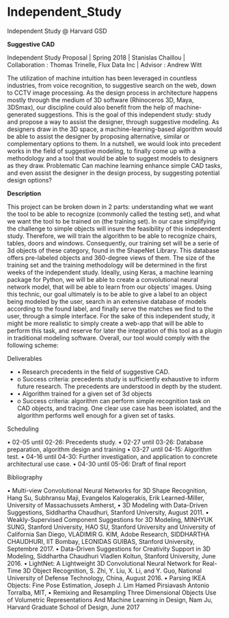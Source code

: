 # Independent_Study
Independent Study @ Harvard GSD

<b>Suggestive CAD</b>

Independent Study Proposal | Spring 2018 | Stanislas Chaillou | Collaboration : Thomas Trinelle, Flux Data Inc | Advisor : Andrew Witt

The utilization of machine intuition has been leveraged in countless industries, from voice recognition, to suggestive search on the web, down to CCTV image processing. As the design process in architecture happens mostly through the medium of 3D software (Rhinoceros 3D, Maya, 3DSmax), our discipline could also benefit from the help of machine-generated suggestions. This is the goal of this independent study: study and propose a way to assist the designer, through suggestive modeling. As designers draw in the 3D space, a machine-learning-based algorithm would be able to assist the designer by proposing alternative, similar or complementary options to them. 
In a nutshell, we would look into precedent works in the field of suggestive modeling, to finally come up with a methodology and a tool that would be able to suggest models to designers as they draw. 
Problematic
Can machine learning enhance simple CAD tasks, and even assist the designer in the design process, by suggesting potential design options?

<b>Description</b>

This project can be broken down in 2 parts: understanding what we want the tool to be able to recognize (commonly called the testing set), and what we want the tool to be trained on (the training set). 
In our case simplifying the challenge to simple objects will insure the feasibility of this independent study. Therefore, we will train the algorithm to be able to recognize chairs, tables, doors and windows. Consequently, our training set will be a serie of 3d objects of these category, found in the ShapeNet  Library. This database offers pre-labeled objects and 360-degree views of them. The size of the training set and the training methodology will be determined in the first weeks of the independent study.
Ideally, using Keras, a machine learning package for Python, we will be able to create a convolutional neural network model, that will be able to learn from our objects’ images.
Using this technic, our goal ultimately is to be able to give a label to an object being modeled by the user, search in an extensive database of models according to the found label, and finally serve the matches we find to the user, through a simple interface. For the sake of this independent study, it might be more realistic to simply create a web-app that will be able to perform this task, and reserve for later the integration of this tool as a plugin in traditional modeling software.
Overall, our tool would comply with the following scheme:
 
Deliverables
<ul>
<li>•	Research precedents in the field of suggestive CAD.</li>
   <li>o	Success criteria: precedents study is sufficiently exhaustive to inform future research. The precedents are understood in depth by the student.</li>
<li>•	Algorithm trained for a given set of 3d objects</li>
   <li>o	Success criteria: algorithm can perform simple recognition task on CAD objects, and tracing. One clear use case has been isolated, and the algorithm performs well enough for a given set of tasks.</li>
</ul>
Scheduling

•	02-05 until 02-26: Precedents study. 
•	02-27 until 03-26: Database preparation, algorithm design and training
•	03-27 until 04-15: Algorithm test.
•	04-16 until 04-30: Further investigation, and application to concrete architectural use case.
•	04-30 until 05-06: Draft of final report

Bibliography

•	Multi-view Convolutional Neural Networks for 3D Shape Recognition, Hang Su, Subhransu Maji, Evangelos Kalogerakis, Erik Learned-Miller, University of Massachussets Amherst, 
•	3D Modeling with Data-Driven Suggestions, Siddhartha Chaudhuri, Stanford University, August 2011.
•	Weakly-Supervised Component Suggestions for 3D Modeling, MINHYUK SUNG, Stanford University, HAO SU, Stanford University and University of California San Diego, VLADIMIR G. KIM, Adobe Research, SIDDHARTHA CHAUDHURI, IIT Bombay, LEONIDAS GUIBAS, Stanford University, Septembre 2017.
•	Data-Driven Suggestions for Creativity Support in 3D Modeling, Siddhartha Chaudhuri Vladlen Koltun, Stanford University, June 2016.
•	LightNet: A Lightweight 3D Convolutional Neural Network for Real-Time 3D Object Recognition, S. Zhi, Y. Liu, X. Li, and Y. Guo, National University of Defense Technology, China, August 2016.
•	Parsing IKEA Objects: Fine Pose Estimation, Joseph J. Lim Hamed Pirsiavash Antonio Torralba, MIT, 
•	Remixing and Resampling Three Dimensional Objects Use of Volumetric Representations And Machine Learning in Design, Nam Ju, Harvard Graduate School of Design, June 2017
